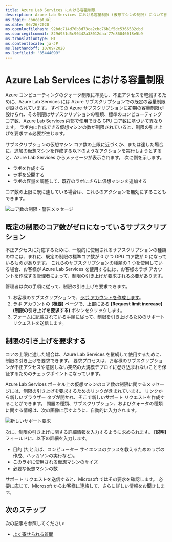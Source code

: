 ```yaml
---
title: Azure Lab Services における容量制限
description: Azure Lab Services における容量制限 (仮想マシンの制限) について説明します。
ms.topic: conceptual
ms.date: 06/26/2020
ms.openlocfilehash: 92bdc714d70b3d73ca2cbc76b1f5dc5366582cbd
ms.sourcegitcommit: 829d951d5c90442a38012daaf77e86046018e5b9
ms.translationtype: HT
ms.contentlocale: ja-JP
ms.lasthandoff: 10/09/2020
ms.locfileid: "85444099"
---
```

# <a name="capacity-limits-in-azure-lab-services"></a>Azure Lab Services における容量制限
Azure コンピューティングのクォータ制限に準拠し、不正アクセスを軽減するために、Azure Lab Services には Azure サブスクリプションでの既定の容量制限が設けられています。 すべての Azure サブスクリプションに初期の容量制限が設けられ、その制限はサブスクリプションの種類、標準のコンピューティング コア数、Azure Lab Services 内部で使用できる GPU コア数に基づいて異なります。 ラボ内に作成できる仮想マシンの数が制限されていると、制限の引き上げを要求する必要が生じます。  

サブスクリプションの仮想マシン コア数の上限に近づくか、または達した場合に、追加の仮想マシンを作成する以下のようなアクションを実行しようとすると、Azure Lab Services からメッセージが表示されます。 次に例を示します。 

- ラボを作成する
- ラボを公開する
- ラボの容量を調整して、既存のラボにさらに仮想マシンを追加する

コア数の上限に既に達している場合は、これらのアクションを無効にすることもできます。 

![コア数の制限 - 警告メッセージ](./media/capacity-limits/warning-message.png)

## <a name="subscriptions-with-default-limit-of-zero-cores"></a>既定の制限のコア数がゼロになっているサブスクリプション
不正アクセスに対応するために、一般的に使用されるサブスクリプションの種類の中には、まれに、既定の制限の標準コア数が 0 かつ GPU コア数が 0 になっているものがあります。 これらのサブスクリプションの種類の 1 つを使用している場合、お客様が Azure Lab Services を使用するには、お客様のラボ アカウントを作成する管理者によって、制限の引き上げが要求される必要があります。 

管理者は次の手順に従って、制限の引き上げを要求できます。  

1.  お客様のサブスクリプションで、[ラボ アカウントを作成します](tutorial-setup-lab-account.md)。
2.  ラボ アカウントの **[概要]** ページで、上部にある **[Request limit increase]\(制限の引き上げを要求する\)** ボタンをクリックします。 
3.  フォームに記載されている手順に従って、制限を引き上げるためのサポート リクエストを送信します。

## <a name="request-a-limit-increase"></a>制限の引き上げを要求する
コアの上限に達した場合は、Azure Lab Services を継続して使用するために、制限の引き上げを要求できます。 要求プロセスは、お客様のサブスクリプションが不正アクセスや意図しない突然の大規模デプロイに巻き込まれないことを保証するためのチェックポイントになっています。

Azure Lab Services ポータル上の仮想マシンのコア数の制限に関するメッセージには、制限の引き上げを要求するためのリンクが含まれています。 リンクから新しいブラウザー タブが開かれ、そこで新しいサポート リクエストを作成することができます。 問題の種類、サブスクリプション、およびクォータの種類に関する情報は、次の画像に示すように、自動的に入力されます。 

![新しいサポート要求](./media/capacity-limits/new-support-request.png)


次に、制限の引き上げに関する詳細情報を入力するように求められます。 **[説明]** フィールドに、以下の詳細を入力します。

- 目的 (たとえば、コンピューター サイエンスのクラスを教えるためのラボの作成、ハッカソンの実行など)。
- このラボに使用される仮想マシンのサイズ
- 必要な仮想マシンの数

サポート リクエストを送信すると、Microsoft ではその要求を確認します。 必要に応じて、Microsoft からお客様に連絡して、さらに詳しい情報をお聞きします。 

## <a name="next-steps"></a>次のステップ
次の記事を参照してください:
- [よく寄せられる質問](classroom-labs-faq.md)